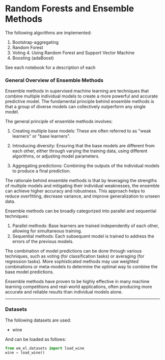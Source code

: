 # Random Forests and Ensemble Methods

The following algorithms are implemented:
1. Bootstrap-aggregating
2. Random Forest
3. Voting
   4. Using Random Forest and Support Vector Machine
5. Boosting (adaBoost)

See each notebook for a description of each

### General Overview of Ensemble Methods

Ensemble methods in supervised machine learning are techniques that combine multiple individual models to create a 
more powerful and accurate predictive model. The fundamental principle behind ensemble methods is that a group of 
diverse models can collectively outperform any single model.

The general principle of ensemble methods involves:

1. Creating multiple base models: These are often referred to as "weak learners" or "base learners".

2. Introducing diversity: Ensuring that the base models are different from each other, either through 
varying the training data, using different algorithms, or adjusting model parameters.

3. Aggregating predictions: Combining the outputs of the individual models to produce a final prediction.

The rationale behind ensemble methods is that by leveraging the strengths of multiple models and mitigating 
their individual weaknesses, the ensemble can achieve higher accuracy and robustness. 
This approach helps to reduce overfitting, decrease variance, and improve generalization to unseen data.

Ensemble methods can be broadly categorized into parallel and sequential techniques:

1. Parallel methods: Base learners are trained independently of each other, allowing for simultaneous training.
2. Sequential methods: Each subsequent model is trained to address the errors of the previous models.

The combination of model predictions can be done through various techniques, such as voting 
(for classification tasks) or averaging (for regression tasks). More sophisticated methods may use 
weighted combinations or meta-models to determine the optimal way to combine the base model predictions.

Ensemble methods have proven to be highly effective in many machine learning competitions and real-world applications, 
often producing more accurate and reliable results than individual models alone.
___

### Datasets

The following datasets are used:
- wine

And can be loaded as follows:

```python
from em_el.datasets import load_wine
wine = load_wine()
```

